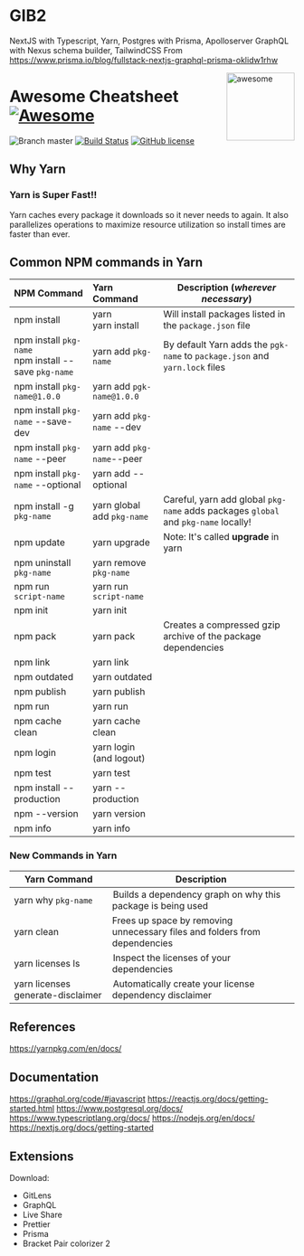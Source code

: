 # GIB2

NextJS with Typescript, Yarn, Postgres with Prisma, Apolloserver GraphQL with Nexus schema builder, TailwindCSS
From https://www.prisma.io/blog/fullstack-nextjs-graphql-prisma-oklidw1rhw

<img src="https://cdn.rawgit.com/detailyang/awesome-cheatsheet/master/awesome.svg" alt="awesome" width="120" align="right" >

# Awesome Cheatsheet [![Awesome](https://cdn.rawgit.com/sindresorhus/awesome/d7305f38d29fed78fa85652e3a63e154dd8e8829/media/badge.svg)](https://github.com/detailyang/awesome-cheatsheet)

![Branch master](https://img.shields.io/badge/branch-master-brightgreen.svg?style=flat-square) [![Build Status](https://api.travis-ci.org/detailyang/awesome-cheatsheet.svg)](https://travis-ci.org/detailyang/awesome-cheatsheet) [![GitHub license](https://img.shields.io/badge/license-MIT-blue.svg)](https://raw.githubusercontent.com/detailyang/awesome-cheatsheet/master/LICENSE)

## Why Yarn

### Yarn is Super Fast!!

Yarn caches every package it downloads so it never needs to again. It also parallelizes operations to maximize resource utilization so install times are faster than ever.

## Common NPM commands in Yarn

| NPM Command                                                | Yarn Command               | Description (_wherever necessary_)                                                 |
| :--------------------------------------------------------- | :------------------------- | ---------------------------------------------------------------------------------- |
| npm install                                                | yarn <br/> yarn install    | Will install packages listed in the `package.json` file                            |
| npm install `pkg-name` <br/> npm install --save `pkg-name` | yarn add `pkg-name`        | By default Yarn adds the `pgk-name` to `package.json` and `yarn.lock` files        |
| npm install `pkg-name@1.0.0`                               | yarn add `pgk-name@1.0.0`  |
| npm install `pkg-name` --save-dev                          | yarn add `pkg-name` --dev  |
| npm install `pkg-name` --peer                              | yarn add `pkg-name`--peer  |
| npm install `pkg-name` --optional                          | yarn add --optional        |
| npm install -g `pkg-name`                                  | yarn global add `pkg-name` | Careful, yarn add global `pkg-name` adds packages `global` and `pkg-name` locally! |
| npm update                                                 | yarn upgrade               | Note: It's called **upgrade** in yarn                                              |
| npm uninstall `pkg-name`                                   | yarn remove `pkg-name`     |
| npm run `script-name`                                      | yarn run `script-name`     |
| npm init                                                   | yarn init                  |
| npm pack                                                   | yarn pack                  | Creates a compressed gzip archive of the package dependencies                      |
| npm link                                                   | yarn link                  |
| npm outdated                                               | yarn outdated              |
| npm publish                                                | yarn publish               |
| npm run                                                    | yarn run                   |
| npm cache clean                                            | yarn cache clean           |
| npm login                                                  | yarn login (and logout)    |
| npm test                                                   | yarn test                  |
| npm install --production                                   | yarn --production          |
| npm --version                                              | yarn version               |
| npm info                                                   | yarn info                  |

### New Commands in Yarn

| Yarn Command                       | Description                                                                |
| ---------------------------------- | -------------------------------------------------------------------------- |
| yarn why `pkg-name`                |  Builds a dependency graph on why this package is being used               |
| yarn clean                         | Frees up space by removing unnecessary files and folders from dependencies |
| yarn licenses ls                   |  Inspect the licenses of your dependencies                                 |
| yarn licenses generate-disclaimer  |  Automatically create your license dependency disclaimer                   |

## References

https://yarnpkg.com/en/docs/

## Documentation

https://graphql.org/code/#javascript
https://reactjs.org/docs/getting-started.html
https://www.postgresql.org/docs/
https://www.typescriptlang.org/docs/
https://nodejs.org/en/docs/
https://nextjs.org/docs/getting-started

## Extensions

Download:

- GitLens
- GraphQL
- Live Share
- Prettier
- Prisma
- Bracket Pair colorizer 2
